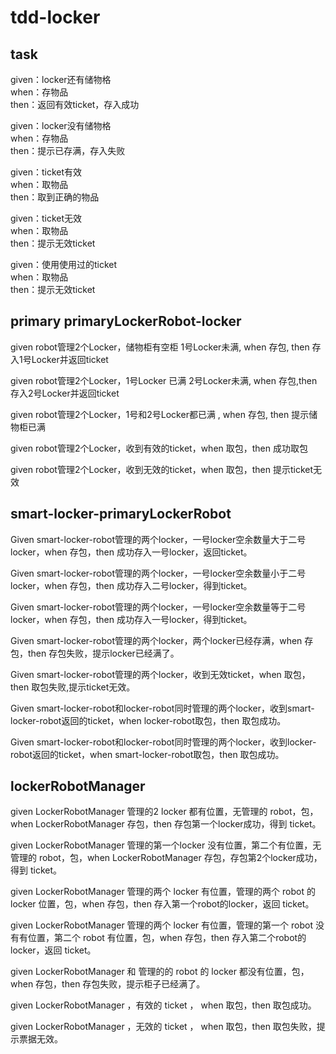 # tdd-locker
## task

given：locker还有储物格  
when：存物品  
then：返回有效ticket，存入成功  

given：locker没有储物格  
when：存物品  
then：提示已存满，存入失败  

given：ticket有效  
when：取物品  
then：取到正确的物品  

given：ticket无效  
when：取物品  
then：提示无效ticket  

given：使用使用过的ticket  
when：取物品  
then：提示无效ticket  

## primary primaryLockerRobot-locker
given robot管理2个Locker，储物柜有空柜 1号Locker未满, when 存包, then 存入1号Locker并返回ticket

given robot管理2个Locker，1号Locker 已满 2号Locker未满, when 存包,then 存入2号Locker并返回ticket

given robot管理2个Locker，1号和2号Locker都已满 , when 存包, then 提示储物柜已满

given robot管理2个Locker，收到有效的ticket，when 取包，then 成功取包

given robot管理2个Locker，收到无效的ticket，when 取包，then 提示ticket无效

## smart-locker-primaryLockerRobot
Given  smart-locker-robot管理的两个locker，一号locker空余数量大于二号locker，when 存包，then 成功存入一号locker，返回ticket。

Given  smart-locker-robot管理的两个locker，一号locker空余数量小于二号locker，when 存包，then 成功存入二号locker，得到ticket。

Given  smart-locker-robot管理的两个locker，一号locker空余数量等于二号locker，when 存包，then 成功存入一号locker，得到ticket。

Given  smart-locker-robot管理的两个locker，两个locker已经存满，when 存包，then 存包失败，提示locker已经满了。

Given  smart-locker-robot管理的两个locker，收到无效ticket，when 取包，then 取包失败,提示ticket无效。

Given  smart-locker-robot和locker-robot同时管理的两个locker，收到smart-locker-robot返回的ticket，when locker-robot取包，then 取包成功。

Given  smart-locker-robot和locker-robot同时管理的两个locker，收到locker-robot返回的ticket，when smart-locker-robot取包，then 取包成功。

## lockerRobotManager

given LockerRobotManager 管理的2 locker 都有位置，无管理的 robot，包，when LockerRobotManager 存包，then 存包第一个locker成功，得到 ticket。

given LockerRobotManager 管理的第一个locker 没有位置，第二个有位置，无管理的 robot，包，when LockerRobotManager 存包，存包第2个locker成功，得到 ticket。

given LockerRobotManager 管理的两个 locker 有位置，管理的两个 robot 的 locker 位置，包，when 存包，then 存入第一个robot的locker，返回 ticket。

given LockerRobotManager 管理的两个 locker 有位置，管理的第一个 robot 没有有位置，第二个 robot 有位置，包，when 存包，then 存入第二个robot的locker，返回 ticket。

given LockerRobotManager 和 管理的的 robot 的 locker 都没有位置，包， when 存包，then 存包失败，提示柜子已经满了。

given LockerRobotManager ，有效的 ticket ， when 取包，then 取包成功。

given LockerRobotManager ，无效的 ticket ， when 取包，then 取包失败，提示票据无效。



